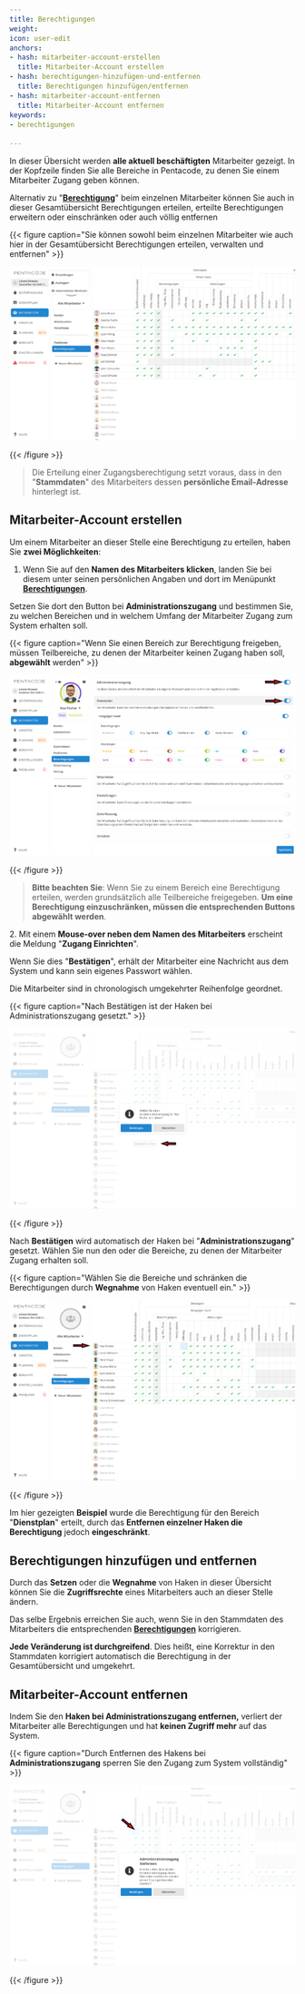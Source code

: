 ```yaml
---
title: Berechtigungen
weight: 
icon: user-edit
anchors:
- hash: mitarbeiter-account-erstellen
  title: Mitarbeiter-Account erstellen
- hash: berechtigungen-hinzufügen-und-entfernen
  title: Berechtigungen hinzufügen/entfernen
- hash: mitarbeiter-account-entfernen
  title: Mitarbeiter-Account entfernen
keywords:
- berechtigungen

---
```

In dieser Übersicht werden **alle aktuell beschäftigten** Mitarbeiter gezeigt. In der Kopfzeile finden Sie alle Bereiche in Pentacode, zu denen Sie einem Mitarbeiter Zugang geben können.

Alternativ zu "[**Berechtigung**](/hilfe/handbuch/mitarbeiter-einzeln/berechtigungen/)" beim einzelnen Mitarbeiter können Sie auch in dieser Gesamtübersicht Berechtigungen erteilen, erteilte Berechtigungen erweitern oder einschränken oder auch völlig entfernen

{{< figure caption="Sie können sowohl beim einzelnen Mitarbeiter wie auch hier in der Gesamtübersicht Berechtigungen erteilen, verwalten und entfernen" >}}

![](/uploads/berechtigungen.png)

{{< /figure >}}

> Die Erteilung einer Zugangsberechtigung setzt voraus, dass in den "**Stammdaten**" des Mitarbeiters dessen **persönliche Email-Adresse** hinterlegt ist.

## Mitarbeiter-Account erstellen

Um einem Mitarbeiter an dieser Stelle eine Berechtigung zu erteilen, haben Sie **zwei Möglichkeiten**:

1. Wenn Sie auf den **Namen des Mitarbeiters klicken**, landen Sie bei diesem unter seinen persönlichen Angaben und dort im Menüpunkt [**Berechtigungen**](/hilfe/handbuch/mitarbeiter-einzeln/berechtigungen/).

Setzen Sie dort den Button bei **Administrationszugang** und bestimmen Sie, zu welchen Bereichen und in welchem Umfang der Mitarbeiter Zugang zum System erhalten soll.

{{< figure caption="Wenn Sie einen Bereich zur Berechtigung freigeben, müssen Teilbereiche, zu denen der Mitarbeiter keinen Zugang haben soll, **abgewählt** werden" >}}

![](/uploads/berechtigungen3.png)

{{< /figure >}}

> **Bitte beachten Sie**: Wenn Sie zu einem Bereich eine Berechtigung erteilen, werden grundsätzlich alle Teilbereiche freigegeben. **Um eine Berechtigung einzuschränken, müssen die entsprechenden Buttons abgewählt werden**.

2\. Mit einem **Mouse-over neben dem Namen des Mitarbeiters** erscheint die Meldung "**Zugang Einrichten**".

Wenn Sie dies "**Bestätigen**", erhält der Mitarbeiter eine Nachricht aus dem System und kann sein eigenes Passwort wählen.

Die Mitarbeiter sind  in chronologisch umgekehrter Reihenfolge geordnet.

{{< figure caption="Nach Bestätigen ist der Haken bei Administrationszugang gesetzt." >}}

![](/uploads/berechtigungen4.png)

{{< /figure >}}

Nach **Bestätigen** wird automatisch der Haken bei "**Administrationszugang**" gesetzt. Wählen Sie nun den oder die Bereiche, zu denen der Mitarbeiter Zugang erhalten soll.

{{< figure caption="Wählen Sie die Bereiche und schränken die Berechtigungen durch **Wegnahme** von Haken eventuell ein." >}}

![](/uploads/berechtigungen5.png)

{{< /figure >}}

Im hier gezeigten **Beispiel** wurde die Berechtigung für den Bereich "**Dienstplan**" erteilt, durch das **Entfernen einzelner Haken die Berechtigung** jedoch **eingeschränkt**.

## Berechtigungen hinzufügen und entfernen

Durch das **Setzen** oder die **Wegnahme** von Haken in dieser Übersicht können Sie die **Zugriffsrechte** eines Mitarbeiters auch an dieser Stelle ändern.

Das selbe Ergebnis erreichen Sie auch, wenn Sie in den Stammdaten des Mitarbeiters  die entsprechenden [**Berechtigungen**](/hilfe/handbuch/mitarbeiter-einzeln/berechtigungen/) korrigieren.

**Jede Veränderung ist durchgreifend**. Dies heißt, eine Korrektur in den Stammdaten korrigiert automatisch die Berechtigung in der Gesamtübersicht und umgekehrt.

## Mitarbeiter-Account entfernen

Indem Sie den **Haken bei Administrationszugang entfernen,** verliert der Mitarbeiter alle Berechtigungen und hat **keinen Zugriff mehr** auf das System.

{{< figure caption="Durch Entfernen des Hakens bei **Administrationszugang** sperren Sie den Zugang zum System vollständig" >}}

![](/uploads/berechtigungen6.png)

{{< /figure >}}